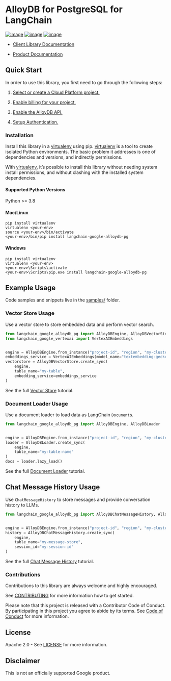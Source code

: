 # AlloyDB for PostgreSQL for LangChain

[![image](https://img.shields.io/badge/support-preview-orange.svg)](https://github.com/googleapis/google-cloud-python/blob/main/README.rst#stability-levels) [![image](https://img.shields.io/pypi/v/langchain-google-alloydb-pg.svg)](https://pypi.org/project/langchain-google-alloydb-pg/) [![image](https://img.shields.io/pypi/pyversions/langchain-google-alloydb-pg.svg)](https://pypi.org/project/langchain-google-alloydb-pg/)


* [Client Library Documentation](https://cloud.google.com/python/docs/reference/langchain-google-alloydb-pg/latest)


* [Product Documentation](https://cloud.google.com/alloydb)

## Quick Start

In order to use this library, you first need to go through the following
steps:


1. [Select or create a Cloud Platform project.](https://console.cloud.google.com/project)


2. [Enable billing for your project.](https://cloud.google.com/billing/docs/how-to/modify-project#enable_billing_for_a_project)


3. [Enable the AlloyDB API.](https://console.cloud.google.com/flows/enableapi?apiid=alloydb.googleapis.com)


4. [Setup Authentication.](https://googleapis.dev/python/google-api-core/latest/auth.html)

### Installation

Install this library in a [virtualenv](https://virtualenv.pypa.io/en/latest/) using pip. [virtualenv](https://virtualenv.pypa.io/en/latest/) is a tool to create isolated Python environments. The basic problem it addresses is
one of dependencies and versions, and indirectly permissions.

With [virtualenv](https://virtualenv.pypa.io/en/latest/), it’s
possible to install this library without needing system install
permissions, and without clashing with the installed system
dependencies.

#### Supported Python Versions

Python >= 3.8

#### Mac/Linux

```console
pip install virtualenv
virtualenv <your-env>
source <your-env>/bin/activate
<your-env>/bin/pip install langchain-google-alloydb-pg
```

#### Windows

```console
pip install virtualenv
virtualenv <your-env>
<your-env>\Scripts\activate
<your-env>\Scripts\pip.exe install langchain-google-alloydb-pg
```

## Example Usage

Code samples and snippets live in the [samples/](https://github.com/googleapis/langchain-google-alloydb-pg-python/tree/main/samples) folder.

### Vector Store Usage

Use a vector store to store embedded data and perform vector search.

```python
from langchain_google_alloydb_pg import AlloyDBEngine, AlloyDBVectorStore
from langchain_google_vertexai import VertexAIEmbeddings


engine = AlloyDBEngine.from_instance("project-id", "region", "my-cluster", "my-instance", "my-database")
embeddings_service = VertexAIEmbeddings(model_name="textembedding-gecko@003")
vectorstore = AlloyDBVectorStore.create_sync(
    engine,
    table_name="my-table",
    embedding_service=embeddings_service
)
```

See the full [Vector Store](https://github.com/googleapis/langchain-google-alloydb-pg-python/tree/main/docs/vector_store.ipynb) tutorial.

### Document Loader Usage

Use a document loader to load data as LangChain `Document`s.

```python
from langchain_google_alloydb_pg import AlloyDBEngine, AlloyDBLoader


engine = AlloyDBEngine.from_instance("project-id", "region", "my-cluster", "my-instance", "my-database")
loader = AlloyDBLoader.create_sync(
    engine,
    table_name="my-table-name"
)
docs = loader.lazy_load()
```

See the full [Document Loader](https://github.com/googleapis/langchain-google-alloydb-pg-python/tree/main/docs/document_loader.ipynb) tutorial.

## Chat Message History Usage

Use `ChatMessageHistory` to store messages and provide conversation
history to LLMs.

```python
from langchain_google_alloydb_pg import AlloyDBChatMessageHistory, AlloyDBEngine


engine = AlloyDBEngine.from_instance("project-id", "region", "my-cluster", "my-instance", "my-database")
history = AlloyDBChatMessageHistory.create_sync(
    engine,
    table_name="my-message-store",
    session_id="my-session-id"
)
```

See the full [Chat Message History](https://github.com/googleapis/langchain-google-alloydb-pg-python/tree/main/docs/chat_message_history.ipynb) tutorial.

### Contributions

Contributions to this library are always welcome and highly encouraged.

See [CONTRIBUTING](https://github.com/googleapis/langchain-google-alloydb-pg-python/tree/main/CONTRIBUTING.md) for more information how to get started.

Please note that this project is released with a Contributor Code of Conduct. By participating in
this project you agree to abide by its terms. See [Code of Conduct](https://github.com/googleapis/langchain-google-alloydb-pg-python/tree/main/CODE_OF_CONDUCT.md) for more
information.

## License

Apache 2.0 - See
[LICENSE](https://github.com/googleapis/langchain-google-alloydb-pg-python/tree/main/LICENSE)
for more information.

## Disclaimer

This is not an officially supported Google product.
